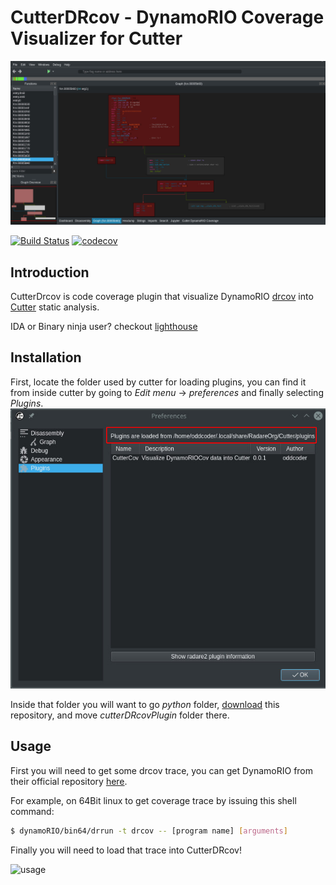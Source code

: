 # CutterDRcov - DynamoRIO Coverage Visualizer for Cutter

![Screenshot](screanshots/overview.jpg?raw=true)

[![Build Status](https://travis-ci.org/oddcoder/CutterDRcov.svg?branch=master)](https://travis-ci.org/oddcoder/CutterDRcov)
[![codecov](https://codecov.io/gh/oddcoder/CutterDRcov/branch/master/graph/badge.svg)](https://codecov.io/gh/oddcoder/CutterDRcov)

## Introduction

CutterDrcov is code coverage plugin that visualize DynamoRIO
[drcov](http://dynamorio.org/docs/page_drcov.html) into [Cutter](cutter.re)
static analysis.

IDA or Binary ninja user? checkout
[lighthouse](https://github.com/gaasedelen/lighthouse)

## Installation
First, locate the folder used by cutter for loading plugins, you can find it
from inside cutter by going to *Edit menu* → *preferences* and finally
selecting *Plugins*.
![pathlocation](screanshots/path.jpg?raw=true)

Inside that folder you will want to go *python* folder,
[download](https://github.com/oddcoder/CutterDRcov/archive/master.zip) this
repository, and move *cutterDRcovPlugin* folder there.

## Usage

First you will need to get some drcov trace, you can get DynamoRIO from their
official repository [here](https://github.com/DynamoRIO/dynamorio/releases).

For example, on 64Bit linux to get coverage trace by issuing this shell command:

```sh
$ dynamoRIO/bin64/drrun -t drcov -- [program name] [arguments]
```
Finally you will need to load that trace into CutterDRcov!

![usage](screanshots/usage.gif?raw=true)
